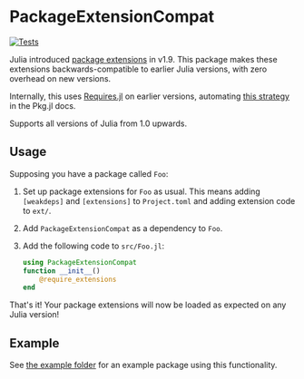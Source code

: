 # PackageExtensionCompat

[![Tests](https://github.com/cjdoris/PackageExtensionCompat.jl/actions/workflows/tests.yml/badge.svg)](https://github.com/cjdoris/PackageExtensionCompat.jl/actions/workflows/tests.yml)

Julia introduced
[package extensions](https://pkgdocs.julialang.org/v1.9/creating-packages/#Conditional-loading-of-code-in-packages-(Extensions))
in v1.9. This package makes these extensions backwards-compatible to earlier Julia versions,
with zero overhead on new versions.

Internally, this uses
[Requires.jl](https://github.com/JuliaPackaging/Requires.jl)
on earlier versions, automating
[this strategy](https://pkgdocs.julialang.org/v1.9/creating-packages/#Requires.jl)
in the Pkg.jl docs.

Supports all versions of Julia from 1.0 upwards.

## Usage

Supposing you have a package called `Foo`:

1. Set up package extensions for `Foo` as usual. This means adding `[weakdeps]` and
   `[extensions]` to `Project.toml` and adding extension code to `ext/`.

2. Add `PackageExtensionCompat` as a dependency to `Foo`.

3. Add the following code to `src/Foo.jl`:
   ```julia
   using PackageExtensionCompat
   function __init__()
       @require_extensions
   end
   ```

That's it! Your package extensions will now be loaded as expected on any Julia version!

## Example

See
[the example folder](https://github.com/cjdoris/PackageExtensionCompat.jl/tree/main/example)
for an example package using this functionality.
